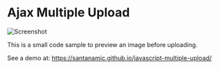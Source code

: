 # Ajax Multiple Upload

![Screenshot](https://santanamic.github.io/javascript-multiple-upload/images/sample.gif)

This is a small code sample to preview an image before uploading.

See a demo at: https://santanamic.github.io/javascript-multiple-upload/
